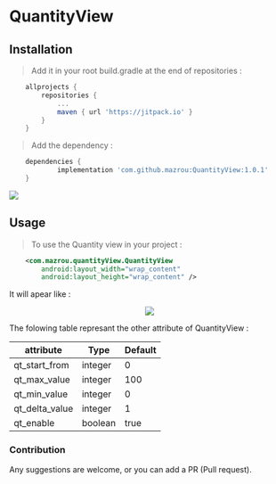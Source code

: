 # QuantityView

## Installation

> Add it in your root build.gradle at the end of repositories :

``` gradle
    allprojects {
		repositories {
			...
			maven { url 'https://jitpack.io' }
		}
	}
```

> Add the dependency :
``` gradle
	dependencies {
	        implementation 'com.github.mazrou:QuantityView:1.0.1'
	}
```
[![](https://jitpack.io/v/mazrou/QuantityView.svg)](https://jitpack.io/#mazrou/QuantityView)

## Usage
> To use the Quantity view in your project : 
``` XML
    <com.mazrou.quantityView.QuantityView
        android:layout_width="wrap_content"
        android:layout_height="wrap_content" />
```
 It will apear like : 
 
 <p align="center">
  <img src="https://user-images.githubusercontent.com/26410564/159140185-790013f4-29d4-4427-9951-76e02cc85278.png" />
</p>

The folowing table represant the other attribute of QuantityView : 

| attribute      | Type    | Default |
|----------------|---------|---------|
| qt_start_from  | integer |    0    |
| qt_max_value   | integer |   100   |
| qt_min_value   | integer |    0    |
| qt_delta_value | integer |    1    |
| qt_enable      | boolean |   true  |
  

### Contribution
 Any suggestions are welcome, or you can add a PR (Pull request).
